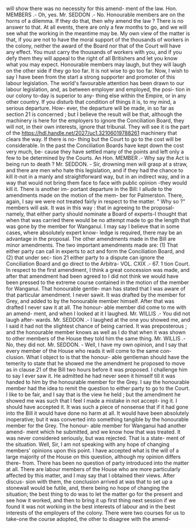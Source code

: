 will show there was no necessity for this amend- ment of the law. Hon. MEMBERS .- Oh, yes. Mr. SEDDON .- No. Honourable members are on the horns of a dilemma. If they do that, then why amend the law ? There is no answer to that. At all events, there are only a few months to go, and we will see what the working in the meantime may be. My own view of the matter is that, if you are not to have the moral support of the thousands of workers in the colony, neither the award of the Board nor that of the Court will have any effect. You must carry the thousands of workers with you, and if you defy them they will appeal to the right of all Britishers and let you know what you may expect. Honourable members may laugh, but they will laugh on the other side if they go too far. It is not wise to go too far. Now, I wish to say I have been from the start a strong supporter and promoter of this labour legislation. The world's favourable attention has been drawn to our labour legislation, and, as between employer and employed, the posi- tion in our colony to-day is superior to any- thing else within the Empire, or in any other country. If you disturb that condition of things it is, to my mind, a serious departure. How- ever, the departure will be made, in so far as section 21 is concerned ; but I believe the result will be that, although the machinery is here for the employers to ignore the Conciliation Board, they will not, in their own interests, ignore that tribunal. They will see it is the part of the https://hdl.handle.net/2027/uc1.32106019788261 machinery that clears the way. If there is no- thing but the Court to go to the cost will be considerable. In the past the Conciliation Boards have kept down the cost very much, be- cause they have settled many of the points and left only a few to be determined by the Courts. An Hon. MEMBER .- Why say the Act is being run to death ? Mr. SEDDON. - Sir, drowning men will grasp at a straw, and there are men who hate this legislation, and if they had the chance to kill it-not in a manly and straightforward way, but in an indirect way, and in a way that would not bring them face to face with public opinion -they would kill it. There is another im- portant departure in the Bill: I allude to the amendments made on the motion of the mem- ber for Palmerston. There, again, I say we were not treated fairly in respect to the matter. " Why so ?" members will ask. It was in this way : that in agreeing to the proposal-namely, that either party should nominate a Board of experts-I thought that when that was carried there would be no attempt made to go the length that was gone by the member for Wanganui. I may say I believe that in some cases, where absolutely expert know- ledge is required, there may be an advantage in the proposal. The other amendments made in the Bill are minor amendments. The two important amendments made are: (1) That either party can call in experts to act and form the Conciliation Board, and (2) that under sec- tion 21 either party to a dispute can ignore the Conciliation Board and go direct to the Arbitra- VOL. CXIX .- 67. 1 tion Court. In respect to the first amendment, I think a great concession was made, and after that amendment had been agreed to I did not think we would have been pressed to the extreme course contained in the motion of the member for Wanganui. That honourable gentle- man has stated that I was aware of that particular amendment. I never sawit. It was drafted by the member for Grey, and added to by the honourable member himself. After that was drafted I never saw it at all. The honour- able member did come to me with an amend- ment, and when I looked at it I laughed. Mr. WILLIS .- You did not laugh after- wards. Mr. SEDDON .- I laughed at the one you showed me, and I said it had not the slightest chance of being carried. It was preposterous ; and the honourable member knows as well as I do that when it was shown to other members of the House they told him the same thing. Mr. WILLIS .- No, they did not. Mr. SEDDON. - Well, I have my own opinion, and I say that every member of the House who reads it will come to the same con- clusion. What I object to is that the honour- able gentleman should have the temerity to state that he showed me the amendment he proposed to move as in clause 21 of the Bill two hours before it was proposed. I challenge him to say I ever saw it. He admitted he had never seen it himself till it was handed to him by the honourable member for the Grey. I say the honourable member had the idea to remit the question to either party to go to the Court. I like to be fair, and I say that is the view he held ; but the amendment he showed me was such that I feel I made a mistake in not accept- ing it. I should have accepted it. It was such a piece of nonsense that if it had gone into the Bill it would have done no harm at all. It would have been absolutely inoperative; but it was converted into something tangible by the honourable member for the Grey. The honour- able member for Wanganui had another amend- ment which he submitted, and we know how that was treated. It was never considered seriously, but was rejected. That is a state- ment of the situation. Well, Sir, I am not speaking with any hope of changing members' opinions upon this point. I have accepted what is the will of a large majority of the House on this question, although my opinion differs there- from. There has been no question of party introduced into the matter at all. There are labour members of the House who are more particularly affected by this matter, and I may say that I obtained their views. After discus- sion with them, the conclusion arrived at was that to set up a stonewall would be futile, and, there being no hope of changing the situation; the best thing to do was to let the matter go for the present and see how it worked, and then to bring it up first thing next session if we found it was not working in the best interests of labour and in the best interests of the employers of the colony. There were two courses for us to take-one the course adopted, the other to disagree with the amend- 